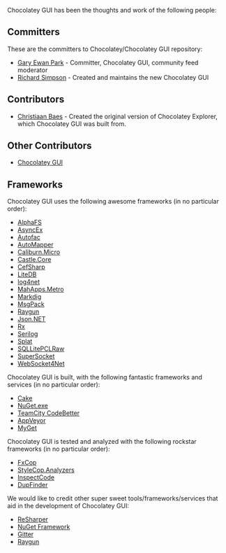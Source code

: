 Chocolatey GUI has been the thoughts and work of the following people:

## Committers

These are the committers to Chocolatey/Chocolatey GUI repository:

* [Gary Ewan Park](https://github.com/gep13) - Committer, Chocolatey GUI, community feed moderator
* [Richard Simpson](https://github.com/RichiCoder1) - Created and maintains the new Chocolatey GUI

## Contributors

* [Christiaan Baes](https://github.com/chrissie1) - Created the original version of Chocolatey Explorer, which Chocolatey GUI was built from.

## Other Contributors

* [Chocolatey GUI](https://github.com/chocolatey/chocolateygui/graphs/contributors)

## Frameworks

Chocolatey GUI uses the following awesome frameworks (in no particular order):

* [AlphaFS](https://github.com/alphaleonis/AlphaFS)
* [AsyncEx](https://github.com/StephenCleary/AsyncEx)
* [Autofac](http://autofac.org/)
* [AutoMapper](http://automapper.org/)
* [Caliburn.Micro](https://github.com/Caliburn-Micro/Caliburn.Micro)
* [Castle.Core](http://www.castleproject.org/)
* [CefSharp](https://github.com/cefsharp/CefSharp)
* [LiteDB](https://github.com/mbdavid/LiteDB)
* [log4net](http://logging.apache.org/log4net/)
* [MahApps.Metro](http://mahapps.com/)
* [Markdig](https://github.com/lunet-io/markdig)
* [MsgPack](https://github.com/msgpack/msgpack)
* [Raygun](https://raygun.io/)
* [Json.NET](http://www.newtonsoft.com/json)
* [Rx](http://rx.codeplex.com/)
* [Serilog](https://github.com/serilog/serilog)
* [Splat](https://github.com/paulcbetts/splat)
* [SQLLitePCLRaw](https://github.com/ericsink/SQLitePCL.raw)
* [SuperSocket](http://www.supersocket.net/)
* [WebSocket4Net](http://websocket4net.codeplex.com/)

Chocolatey GUI is built, with the following fantastic frameworks and services (in no particular order):

* [Cake](http://cakebuild.net/)
* [NuGet.exe](https://www.nuget.org/)
* [TeamCity CodeBetter](http://teamcity.codebetter.com/)
* [AppVeyor](http://www.appveyor.com/)
* [MyGet](http://www.myget.org/)

Chocolatey GUI is tested and analyzed with the following rockstar frameworks (in no particular order):

* [FxCop](https://msdn.microsoft.com/en-us/library/bb429476(v=vs.80).aspx)
* [StyleCop.Analyzers](https://github.com/DotNetAnalyzers/StyleCopAnalyzers)
* [InspectCode](https://confluence.jetbrains.com/display/NETCOM/Introducing+InspectCode)
* [DupFinder](https://confluence.jetbrains.com/display/NETCOM/Introducing+dupFinder)

We would like to credit other super sweet tools/frameworks/services that aid in the development of Chocolatey GUI:

* [ReSharper](https://www.jetbrains.com/resharper/)
* [NuGet Framework](https://www.nuget.org/)
* [Gitter](https://gitter.im)
* [Raygun](https://raygun.io/)
